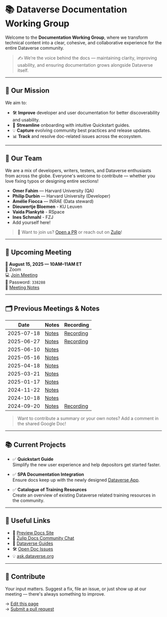 # 📚 Dataverse Documentation Working Group

Welcome to the **Documentation Working Group**, where we transform technical content into a clear, cohesive, and collaborative experience for the entire Dataverse community.

> ✍️ We’re the voice behind the docs — maintaining clarity, improving usability, and ensuring documentation grows alongside Dataverse itself.

---

## 🎯 Our Mission

We aim to:

- 🛠️ **Improve** developer and user documentation for better discoverability and usability.
- 🚀 **Streamline** onboarding with intuitive Quickstart guides.
- 💡 **Capture** evolving community best practices and release updates.
- 📊 **Track** and resolve doc-related issues across the ecosystem.

---

## 👥 Our Team

We are a mix of developers, writers, testers, and Dataverse enthusiasts from across the globe. Everyone's welcome to contribute — whether you love fixing typos or designing entire sections!

- **Omer Fahim** — Harvard University (QA)
- **Philip Durbin** — Harvard University (Developer)
- **Amélie Fiocca** — INRAE (Data steward)
- **Dieuwertje Bloemen** - KU Leuven
- **Vaida Plankytè** - RSpace
- **Ines Schmahl** - FZJ
- Add yourself here!

> 🫶 Want to join us? [Open a PR](https://github.com/gdcc/www.gdcc.io) or reach out on [Zulip](https://dataverse.zulipchat.com/#narrow/channel/446770-docs)!

---

## 📅 Upcoming Meeting

**📆 August 15, 2025 — 10AM–11AM ET**  
📍 Zoom  
💻 [Join Meeting](https://harvard.zoom.us/j/98933135345?pwd=sUKojqQE5UwyIzY4aVDdgbs7uNFui2.1)  
🔐 Password: `338288`  
📝 [Meeting Notes](https://docs.google.com/document/d/1dX8ktajVsRDk-MDF-yHWV0f4vIe8U3DWrSzIerVGlF8/edit?usp=sharing)  

---

## 🗂️ Previous Meetings & Notes

| Date        | Notes           | Recording      |
|-------------|------------------|----------------|
| 2025-07-18  | [Notes](https://docs.google.com/document/d/1dX8ktajVsRDk-MDF-yHWV0f4vIe8U3DWrSzIerVGlF8/edit?usp=sharing) | [Recording](https://drive.google.com/file/d/1PPZE_sBm-Ky1e1M7Kj8DVi584pUNInBX/view?usp=drive_link) |
| 2025-06-27  | [Notes](https://docs.google.com/document/d/1dX8ktajVsRDk-MDF-yHWV0f4vIe8U3DWrSzIerVGlF8/edit?usp=sharing) | [Recording](https://drive.google.com/file/d/1wIlck6tD6FB0Grt8i2qbA_Nrm_yAmies/view?usp=drive_link) |
| 2025-06-10  | [Notes](https://docs.google.com/document/d/1dX8ktajVsRDk-MDF-yHWV0f4vIe8U3DWrSzIerVGlF8/edit?usp=sharing) |                |
| 2025-05-16  | [Notes](https://docs.google.com/document/d/1dX8ktajVsRDk-MDF-yHWV0f4vIe8U3DWrSzIerVGlF8/edit?usp=sharing)       |                |
| 2025-04-18  | [Notes](https://docs.google.com/document/d/1dX8ktajVsRDk-MDF-yHWV0f4vIe8U3DWrSzIerVGlF8/edit?usp=sharing)       |                |
| 2025-03-21  | [Notes](https://docs.google.com/document/d/1dX8ktajVsRDk-MDF-yHWV0f4vIe8U3DWrSzIerVGlF8/edit?usp=sharing)       |                |
| 2025-01-17  | [Notes](https://docs.google.com/document/d/1dX8ktajVsRDk-MDF-yHWV0f4vIe8U3DWrSzIerVGlF8/edit?usp=sharing)       |                |
| 2024-11-22  | [Notes](https://docs.google.com/document/d/1dX8ktajVsRDk-MDF-yHWV0f4vIe8U3DWrSzIerVGlF8/edit?usp=sharing)       |                |
| 2024-10-18  | [Notes](https://docs.google.com/document/d/1dX8ktajVsRDk-MDF-yHWV0f4vIe8U3DWrSzIerVGlF8/edit?usp=sharing)       |                |
| 2024-09-20  | [Notes](https://docs.google.com/document/d/1dX8ktajVsRDk-MDF-yHWV0f4vIe8U3DWrSzIerVGlF8/edit?usp=sharing)       | [Recording](#) |

> Want to contribute a summary or your own notes? Add a comment in the shared Google Doc!

---

## 📚 Current Projects

- ✅ **Quickstart Guide**  
  Simplify the new user experience and help depositors get started faster.
  
- ✅ **SPA Documentation Integration**  
  Ensure docs keep up with the newly designed [Dataverse App](https://github.com/IQSS/dataverse-frontend).

- ✅ **Catalogue of Training Resources**  
  Create an overview of existing Dataverse related training resources in the community.

---

## 🔗 Useful Links

- 📘 [Preview Docs Site](https://preview.guides.gdcc.io/)
- 💬 [Zulip Docs Community Chat](https://dataverse.zulipchat.com/#channels/446770/docs/general)
- 🧪 [Dataverse Guides](https://guides.dataverse.org/en/latest/)
- 🛠️ [Open Doc Issues](https://github.com/IQSS/dataverse/labels/Feature%3A%20User%20Guide)
- 💡 [ask.dataverse.org](https://ask.dataverse.org)

---

## 🤝 Contribute

Your input matters. Suggest a fix, file an issue, or just show up at our meeting — there's always something to improve.

→ [Edit this page](https://github.com/gdcc/www.gdcc.io/edit/main/source/working-groups/documentation.md)  
→ [Submit a pull request](https://github.com/gdcc/www.gdcc.io/pulls)
